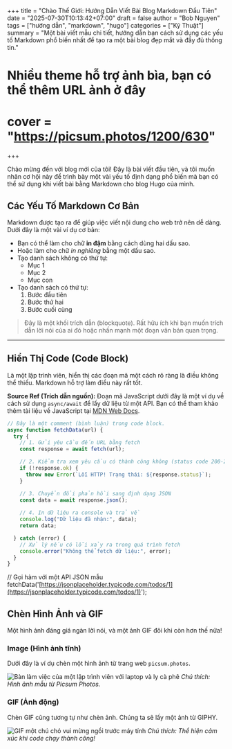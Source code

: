 +++
title = "Chào Thế Giới: Hướng Dẫn Viết Bài Blog Markdown Đầu Tiên"
date = "2025-07-30T10:13:42+07:00"
draft = false 
author = "Bob Nguyen"
tags = ["hướng dẫn", "markdown", "hugo"]
categories = ["Kỹ Thuật"]
summary = "Một bài viết mẫu chi tiết, hướng dẫn bạn cách sử dụng các yếu tố Markdown phổ biến nhất để tạo ra một bài blog đẹp mắt và đầy đủ thông tin."
# Nhiều theme hỗ trợ ảnh bìa, bạn có thể thêm URL ảnh ở đây
# cover = "https://picsum.photos/1200/630" 
+++

Chào mừng đến với blog mới của tôi! Đây là bài viết đầu tiên, và tôi muốn nhân cơ hội này để trình bày một vài yếu tố định dạng phổ biến mà bạn có thể sử dụng khi viết bài bằng Markdown cho blog Hugo của mình.

## Các Yếu Tố Markdown Cơ Bản

Markdown được tạo ra để giúp việc viết nội dung cho web trở nên dễ dàng. Dưới đây là một vài ví dụ cơ bản:

* Bạn có thể làm cho chữ **in đậm** bằng cách dùng hai dấu sao.
* Hoặc làm cho chữ *in nghiêng* bằng một dấu sao.
* Tạo danh sách không có thứ tự:
    * Mục 1
    * Mục 2
    * Mục con
* Tạo danh sách có thứ tự:
    1.  Bước đầu tiên
    2.  Bước thứ hai
    3.  Bước cuối cùng

> Đây là một khối trích dẫn (blockquote). Rất hữu ích khi bạn muốn trích dẫn lời nói của ai đó hoặc nhấn mạnh một đoạn văn bản quan trọng.

---

## Hiển Thị Code (Code Block)

Là một lập trình viên, hiển thị các đoạn mã một cách rõ ràng là điều không thể thiếu. Markdown hỗ trợ làm điều này rất tốt.

**Source Ref (Trích dẫn nguồn):** Đoạn mã JavaScript dưới đây là một ví dụ về cách sử dụng `async/await` để lấy dữ liệu từ một API. Bạn có thể tham khảo thêm tài liệu về JavaScript tại [MDN Web Docs](https://developer.mozilla.org/en-US/docs/Web/JavaScript).

```javascript
// Đây là một comment (bình luận) trong code block.
async function fetchData(url) {
  try {
    // 1. Gửi yêu cầu đến URL bằng fetch
    const response = await fetch(url);

    // 2. Kiểm tra xem yêu cầu có thành công không (status code 200-299)
    if (!response.ok) {
      throw new Error(`Lỗi HTTP! Trạng thái: ${response.status}`);
    }

    // 3. Chuyển đổi phản hồi sang định dạng JSON
    const data = await response.json();
    
    // 4. In dữ liệu ra console và trả về
    console.log("Dữ liệu đã nhận:", data);
    return data;

  } catch (error) {
    // Xử lý nếu có lỗi xảy ra trong quá trình fetch
    console.error("Không thể fetch dữ liệu:", error);
  }
}
```
// Gọi hàm với một API JSON mẫu
fetchData('[https://jsonplaceholder.typicode.com/todos/1](https://jsonplaceholder.typicode.com/todos/1)');

## Chèn Hình Ảnh và GIF

Một hình ảnh đáng giá ngàn lời nói, và một ảnh GIF đôi khi còn hơn thế nữa!

### Image (Hình ảnh tĩnh)

Dưới đây là ví dụ chèn một hình ảnh từ trang web `picsum.photos`.

![Bàn làm việc của một lập trình viên với laptop và ly cà phê](https://picsum.photos/seed/hugo/800/400)
*Chú thích: Hình ảnh mẫu từ Picsum Photos.*

### GIF (Ảnh động)

Chèn GIF cũng tương tự như chèn ảnh. Chúng ta sẽ lấy một ảnh từ GIPHY.

![GIF một chú chó vui mừng ngồi trước máy tính](https://media.giphy.com/media/slOhiKAVFgwr6/giphy.gif)
*Chú thích: Thể hiện cảm xúc khi code chạy thành công!*